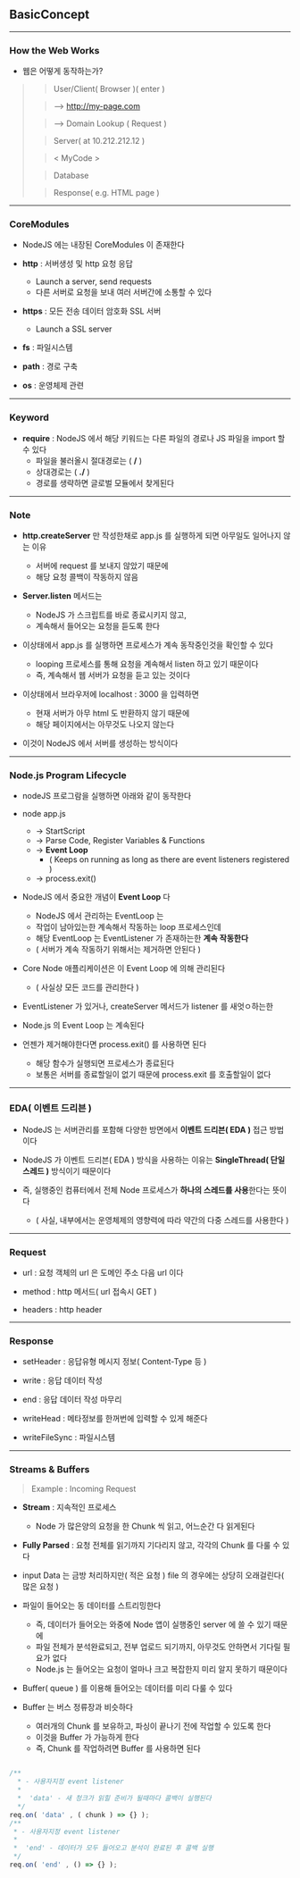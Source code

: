 ## BasicConcept

---

### How the Web Works 

- 웹은 어떻게 동작하는가?


>> User/Client( Browser )( enter )
>
>> --> http://my-page.com
>
>> --> Domain Lookup
>> ( Request )
> 
>> Server( at 10.212.212.12 )
>
>> < MyCode >
> 
>> Database
> 
>> Response( e.g. HTML page )

---

### CoreModules

- NodeJS 에는 내장된 CoreModules 이 존재한다


- **http** : 서버생성 및 http 요청 응답
  - Launch a server, send requests
  - 다른 서버로 요청을 보내 여러 서버간에 소통할 수 있다


- **https** : 모든 전송 데이터 암호화 SSL 서버
  - Launch a SSL server


- **fs** : 파일시스템


- **path** : 경로 구축


- **os** : 운영체제 관련

---

### Keyword

- **require** : NodeJS 에서 해당 키워드는 다른 파일의 경로나 JS 파일을 import 할 수 있다
  - 파일을 불러올시 절대경로는 ( **/** )
  - 상대경로는 ( **./** )
  - 경로를 생략하면 글로벌 모듈에서 찾게된다

---

### Note

- **http.createServer** 만 작성한채로 app.js 를 실행하게 되면 아무일도 일어나지 않는 이유
  - 서버에 request 를 보내지 않았기 때문에
  - 해당 요청 콜백이 작동하지 않음


- **Server.listen** 메서드는 
  - NodeJS 가 스크립트를 바로 종료시키지 않고,
  - 계속해서 들어오는 요청을 듣도록 한다


- 이상태에서 app.js 를 실행하면 프로세스가 계속 동작중인것을 확인할 수 있다
  - looping 프로세스를 통해 요청을 계속해서 listen 하고 있기 때문이다
  - 즉, 계속해서 웹 서버가 요청을 듣고 있는 것이다


- 이상태에서 브라우저에 localhost : 3000 을 입력하면 
  - 현재 서버가 아무 html 도 반환하지 않기 때문에
  - 해당 페이지에서는 아무것도 나오지 않는다


- 이것이 NodeJS 에서 서버를 생성하는 방식이다

---

### Node.js Program Lifecycle

- nodeJS 프로그람을 실행하면 아래와 같이 동작한다


- node app.js 
  - -> StartScript 
  - -> Parse Code, Register Variables & Functions
  - -> **Event Loop**
    - ( Keeps on running as long as there are event listeners registered )
  - -> process.exit()


- NodeJS 에서 중요한 개념이 **Event Loop** 다
  - NodeJS 에서 관리하는 EventLoop 는 
  - 작업이 남아있는한 계속해서 작동하는 loop 프로세스인데
  - 해당 EventLoop 는 EventListener 가 존재하는한 **계속 작동한다**
  - ( 서버가 계속 작동하기 위해서는 제거하면 안된다 )


- Core Node 애플리케이션은 이 Event Loop 에 의해 관리된다
  - ( 사실상 모든 코드를 관리한다 )


- EventListener 가 있거나, createServer 메서드가 listener 를 새엇ㅇ하는한


- Node.js 의 Event Loop 는 계속된다


- 언젠가 제거해야한다면 process.exit() 를 사용하면 된다
  - 해당 함수가 실행되면 프로세스가 종료된다
  - 보통은 서버를 종료할일이 없기 때문에 process.exit 를 호출할일이 없다



---

### EDA( 이벤트 드리븐 )


- NodeJS 는 서버관리를 포함해 다양한 방면에서 **이벤트 드리븐( EDA )** 접근 방법이다


- NodeJS 가 이벤트 드리븐( EDA ) 방식을 사용하는 이유는 **SingleThread( 단일 스레드 )** 방식이기 때문이다


- 즉, 실행중인 컴퓨터에서 전체 Node 프로세스가 **하나의 스레드를 사용**한다는 뜻이다
  - ( 사실, 내부에서는 운영체제의 영향력에 따라 약간의 다중 스레드를 사용한다 )

---

### Request 

- url : 요청 객체의 url 은 도메인 주소 다음 url 이다


- method : http 메서드( url 접속시 GET )


- headers : http header

---

### Response

- setHeader : 응답유형 메시지 정보( Content-Type 등 )


- write : 응답 데이터 작성


- end : 응답 데이터 작성 마무리


- writeHead : 메타정보를 한꺼번에 입력할 수 있게 해준다


- writeFileSync : 파일시스템

---

### Streams & Buffers

> Example : Incoming Request

- **Stream** : 지속적인 프로세스
  - Node 가 많은양의 요청을 한 Chunk 씩 읽고, 어느순간 다 읽게된다


- **Fully Parsed** : 요청 전체를 읽기까지 기다리지 않고, 각각의 Chunk 를 다룰 수 있다


- input Data 는 금방 처리하지만( 적은 요청 ) file 의 경우에는 상당히 오래걸린다( 많은 요청 )


- 파일이 들어오는 동 데이터를 스트리밍한다
  - 즉, 데이터가 들어오는 와중에 Node 앱이 실행중인 server 에 쓸 수 있기 때문에 
  - 파일 전체가 분석완료되고, 전부 업로드 되기까지, 아무것도 안하면서 기다릴 필요가 없다
  - Node.js 는 들어오는 요청이 얼마나 크고 복잡한지 미리 알지 못하기 때문이다


- Buffer( queue ) 를 이용해 들어오는 데이터를 미리 다룰 수 있다


- Buffer 는 버스 정류장과 비슷하다
  - 여러개의 Chunk 를 보유하고, 파싱이 끝나기 전에 작업할 수 있도록 한다
  - 이것을 Buffer 가 가능하게 한다
  - 즉, Chunk 를 작업하려면 Buffer 를 사용하면 된다


````javascript

/** 
  * - 사용자지정 event listener
  * 
  *  'data' - 새 청크가 읽힐 준비가 될때마다 콜백이 실행된다
  */
req.on( 'data' , ( chunk ) => {} );
/**
 * - 사용자지정 event listener
 *
 *  'end' - 데이터가 모두 들어오고 분석이 완료된 후 콜백 실행
 */
req.on( 'end' , () => {} );

````
